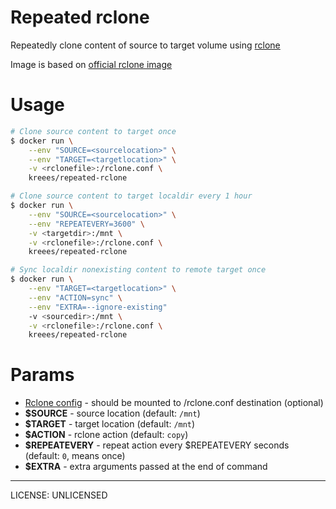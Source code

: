 # Repeated rclone

Repeatedly clone content of source to target volume using [rclone](https://rclone.org/)

Image is based on [official rclone image](https://hub.docker.com/r/rclone/rclone)

# Usage

```bash
# Clone source content to target once
$ docker run \
    --env "SOURCE=<sourcelocation>" \
    --env "TARGET=<targetlocation>" \
    -v <rclonefile>:/rclone.conf \
    kreees/repeated-rclone

# Clone source content to target localdir every 1 hour
$ docker run \
    --env "SOURCE=<sourcelocation>" \
    --env "REPEATEVERY=3600" \
    -v <targetdir>:/mnt \
    -v <rclonefile>:/rclone.conf \
    kreees/repeated-rclone  

# Sync localdir nonexisting content to remote target once
$ docker run \
    --env "TARGET=<targetlocation>" \
    --env "ACTION=sync" \
    --env "EXTRA=--ignore-existing"
    -v <sourcedir>:/mnt \
    -v <rclonefile>:/rclone.conf \
    kreees/repeated-rclone
```

# Params

- [Rclone config](https://rclone.org/docs/#config-config-file) - should be mounted to /rclone.conf destination (optional)
- **$SOURCE** - source location (default: `/mnt`)
- **$TARGET** - target location (default: `/mnt`)
- **$ACTION** - rclone action (default: `copy`)
- **$REPEATEVERY** - repeat action every $REPEATEVERY seconds (default: `0`, means once)
- **$EXTRA** - extra arguments passed at the end of command

---

LICENSE: UNLICENSED